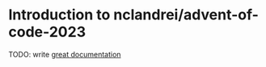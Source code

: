 # Introduction to nclandrei/advent-of-code-2023

TODO: write [great documentation](http://jacobian.org/writing/what-to-write/)
